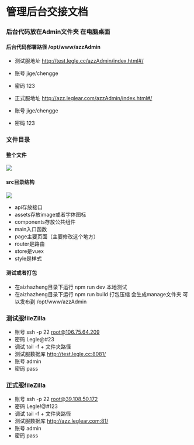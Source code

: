 # 管理后台交接文档


### 后台代码放在Admin文件夹 在电脑桌面
#### 后台代码部署路径 /opt/www/azzAdmin
* 测试服地址 http://test.legle.cc/azzAdmin/index.html#/
* 账号 jige/chengge
* 密码 123

* 正式服地址 http://azz.leglear.com/azzAdmin/index.html#/
* 账号 jige/chengge
* 密码 123

### 文件目录
#### 整个文件
![](http://azz-test.oss-cn-shenzhen.aliyuncs.com/admin/cCCwzaXREdSSMyQBw6wn2axH3hKhx5kC%E5%B1%8F%E5%B9%95%E5%BF%AB%E7%85%A7+2017-12-29+%E4%B8%8B%E5%8D%886.06.09.png)  

#### src目录结构
![](http://azz-test.oss-cn-shenzhen.aliyuncs.com/admin/cCCwzaXREdSSMyQBw6wn2axH3hKhx5kC%E5%B1%8F%E5%B9%95%E5%BF%AB%E7%85%A7+2017-12-29+%E4%B8%8B%E5%8D%886.06.23.png)  
* api存放接口
* assets存放image或者字体图标
* components存放公共组件
* main入口函数
* page主要页面（主要修改这个地方）
* router是路由
* store是vuex
* style是样式

#### 测试或者打包
* 在aizhazheng目录下运行 npm run dev 本地测试
* 在aizhazheng目录下运行 npm run build 打包压缩 会生成manage文件夹 可以发布到 /opt/www/azzAdmin

### 测试服fileZilla
* 账号 ssh -p 22 root@106.75.64.209
* 密码 Legle@#23
* 调试 tail -f  + 文件夹路径
* 测试服数据库 http://test.legle.cc:8081/
* 账号 admin
* 密码 pass


### 正式服fileZilla
* 账号 ssh -p 22 root@39.108.50.172
* 密码 Legle!@#123
* 调试 tail -f  + 文件夹路径
* 测试服数据库 http://azz.leglear.com:81/
* 账号 admin
* 密码 pass


